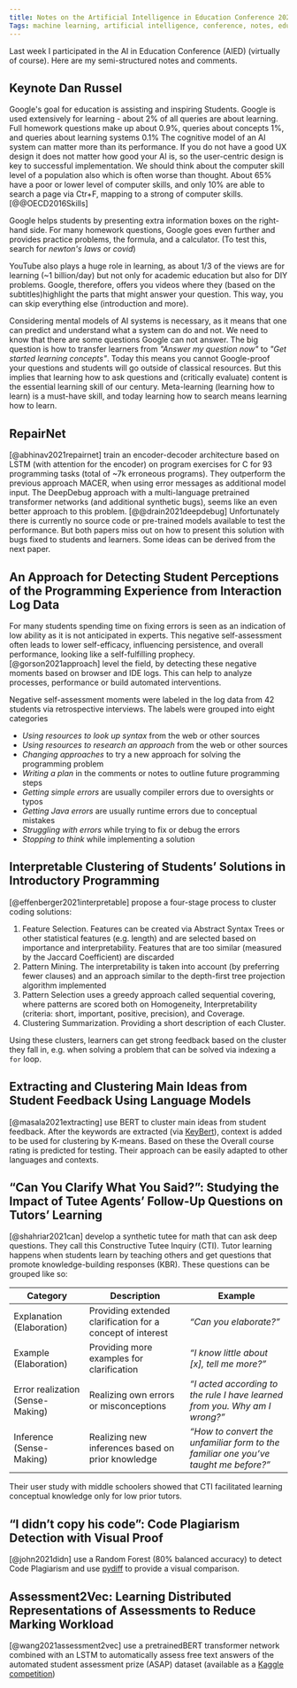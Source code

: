 ```yaml
---
title: Notes on the Artificial Intelligence in Education Conference 2021 
Tags: machine learning, artificial intelligence, conference, notes, education
--- 
```

Last week I participated in the AI in Education Conference (AIED) (virtually of course). Here are my semi-structured notes and comments.

## Keynote Dan Russel
Google's goal for education is assisting and inspiring Students.
Google is used extensively for learning - about 2% of all queries are about learning. Full homework questions make up about 0.9%, queries about concepts 1%, and queries about learning systems 0.1% 
The cognitive model of an AI system can matter more than its performance. If you do not have a good UX design it does not matter how good your AI is, so the user-centric design is key to successful implementation. We should think about the computer skill level of a population also which is often worse than thought. About 65% have a poor or lower level of computer skills, and only 10% are able to search a page via Ctr+F, mapping to a strong of computer skills. [@@OECD2016Skills]

Google helps students by presenting extra information boxes on the right-hand side. For many homework questions, Google goes even further and provides practice problems, the formula, and a calculator. (To test this, search for *newton's laws* or *covid*)

YouTube also plays a huge role in learning, as about 1/3 of the views are for learning (~1 billion/day) but not only for academic education but also for DIY problems. Google, therefore, offers you videos where they (based on the subtitles)highlight the parts that might answer your question. This way, you can skip everything else (introduction and more).

Considering mental models of AI systems is necessary, as it means that one can predict and understand what a system can do and not. We need to know that there are some questions Google can not answer. The big question is how to transfer learners from *"Answer my question now"* to *"Get started learning concepts"*. Today this means you cannot Google-proof your questions and students will go outside of classical resources. But this implies that learning how to ask questions and (critically evaluate) content is the essential learning skill of our century. Meta-learning (learning how to learn) is a must-have skill, and today learning how to search means learning how to learn.


## RepairNet
[@abhinav2021repairnet] train an encoder-decoder architecture based on LSTM (with attention for the encoder) on program exercises for C for 93 programming tasks (total of ~7k erroneous programs). They outperform the previous approach MACER, when using error messages as additional model input. The DeepDebug approach with a multi-language pretrained transformer networks (and additional synthetic bugs), seems like an even better approach to this problem. [@@drain2021deepdebug] Unfortunately there is currently no source code or pre-trained models available to test the performance. 
But both papers miss out on how to present this solution with bugs fixed to students and learners. Some ideas can be derived from the next paper.

## An Approach for Detecting Student Perceptions of the Programming Experience from Interaction Log Data
For many students spending time on fixing errors is seen as an indication of low ability as it is not anticipated in experts. This negative self-assessment often leads to lower self-efficacy, influencing persistence, and overall performance, looking like a self-fulfilling prophecy. [@gorson2021approach] level the field, by detecting these negative moments based on browser and IDE logs. This can help to analyze processes, performance or build automated interventions. 

Negative self-assessment moments were labeled in the log data from 42 students via retrospective interviews. The labels were  grouped into eight categories

* *Using resources to look up syntax* from the web or other sources
* *Using resources to research an approach* from the web or other sources
* *Changing approaches* to try a new approach for solving the programming problem
* *Writing a plan* in the comments or notes to outline future programming steps
* *Getting simple errors* are usually compiler errors due to oversights or typos
* *Getting Java errors* are usually runtime errors due to conceptual mistakes
* *Struggling with errors* while trying to fix or debug the errors
* *Stopping to think* while implementing a solution

## Interpretable Clustering of Students’ Solutions in Introductory Programming
[@effenberger2021interpretable] propose a four-stage process to cluster coding solutions:

1. Feature Selection. Features can be created via Abstract Syntax Trees or other statistical features (e.g. length) and are selected based on importance and interpretability. Features that are too similar (measured by the Jaccard Coefficient) are discarded
2. Pattern Mining. The interpretability is taken into account (by preferring fewer clauses) and an approach similar to the depth-first tree projection algorithm implemented
3. Pattern Selection uses a greedy approach called sequential covering, where patterns are scored both on Homogeneity, Interpretability (criteria: short, important, positive, precision), and Coverage.
4. Clustering Summarization. Providing a short description of each Cluster.

Using these clusters, learners can get strong feedback based on the cluster they fall in, e.g. when solving a problem that can be solved via indexing a `for` loop. 

## Extracting and Clustering Main Ideas from Student Feedback Using Language Models
[@masala2021extracting] use BERT to cluster main ideas from student feedback. After the keywords are extracted (via [KeyBert](https://maartengr.github.io/KeyBERT/)), context is added to be used for clustering by K-means. Based on these the Overall course rating is predicted for testing. Their approach can be easily adapted to other languages and contexts.



## “Can You Clarify What You Said?”: Studying the Impact of Tutee Agents’ Follow-Up Questions on Tutors’ Learning
[@shahriar2021can] develop a synthetic tutee for math that can ask deep questions. They call this Constructive Tutee Inquiry (CTI). Tutor learning happens when students learn by teaching others and get questions that promote knowledge-building responses (KBR). 
These questions can be grouped like so: 

| Category                         | Description                                                | Example                                                                             |
| -------------------------------- | ---------------------------------------------------------- | ----------------------------------------------------------------------------------- |
| Explanation (Elaboration)        | Providing extended clarification for a concept of interest | *“Can you elaborate?”*                                                              |
| Example (Elaboration)            | Providing more examples for clarification                  | *“I know little about [x], tell me more?”*                                          |
| Error realization (Sense-Making) | Realizing own errors or misconceptions                     | *“I acted according to the rule I have learned from you. Why am I wrong?”*          |
| Inference   (Sense-Making)       | Realizing new inferences based on prior knowledge          | *“How to convert the unfamiliar form to the familiar one you’ve taught me before?”* |

Their user study with middle schoolers showed that CTI facilitated learning conceptual knowledge only for low prior tutors.

## “I didn’t copy his code”: Code Plagiarism Detection with Visual Proof
[@john2021didn] use a Random Forest (80% balanced accuracy) to detect Code Plagiarism and use [pydiff](https://github.com/yebrahim/pydiff) to provide a visual comparison.
## Assessment2Vec: Learning Distributed Representations of Assessments to Reduce Marking Workload
[@wang2021assessment2vec] use a pretrainedBERT transformer network combined with an LSTM to automatically assess free text answers of the automated student assessment prize (ASAP) dataset (available as a [Kaggle competition](https://www.kaggle.com/c/asap-aes))